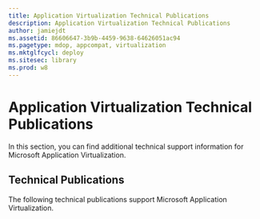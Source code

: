 ```yaml
---
title: Application Virtualization Technical Publications
description: Application Virtualization Technical Publications
author: jamiejdt
ms.assetid: 86606647-3b9b-4459-9638-64626051ac94
ms.pagetype: mdop, appcompat, virtualization
ms.mktglfcycl: deploy
ms.sitesec: library
ms.prod: w8
---
```



# Application Virtualization Technical Publications


In this section, you can find additional technical support information for Microsoft Application Virtualization.

## Technical Publications


The following technical publications support Microsoft Application Virtualization.

 

 





